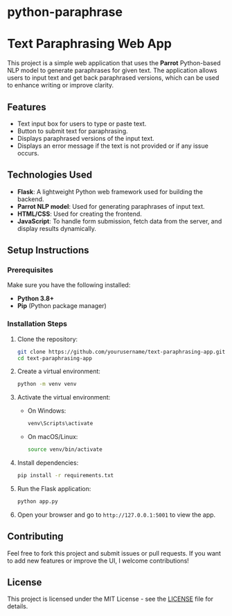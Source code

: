 # python-paraphrase

# Text Paraphrasing Web App

This project is a simple web application that uses the **Parrot** Python-based NLP model to generate paraphrases for given text. The application allows users to input text and get back paraphrased versions, which can be used to enhance writing or improve clarity.

## Features
- Text input box for users to type or paste text.
- Button to submit text for paraphrasing.
- Displays paraphrased versions of the input text.
- Displays an error message if the text is not provided or if any issue occurs.

## Technologies Used
- **Flask**: A lightweight Python web framework used for building the backend.
- **Parrot NLP model**: Used for generating paraphrases of input text.
- **HTML/CSS**: Used for creating the frontend.
- **JavaScript**: To handle form submission, fetch data from the server, and display results dynamically.

## Setup Instructions

### Prerequisites
Make sure you have the following installed:
- **Python 3.8+**
- **Pip** (Python package manager)

### Installation Steps

1. Clone the repository:
    ```bash
    git clone https://github.com/yourusername/text-paraphrasing-app.git
    cd text-paraphrasing-app
    ```

2. Create a virtual environment:
    ```bash
    python -m venv venv
    ```

3. Activate the virtual environment:
    - On Windows:
      ```bash
      venv\Scripts\activate
      ```
    - On macOS/Linux:
      ```bash
      source venv/bin/activate
      ```

4. Install dependencies:
    ```bash
    pip install -r requirements.txt
    ```

5. Run the Flask application:
    ```bash
    python app.py
    ```

6. Open your browser and go to `http://127.0.0.1:5001` to view the app.

## Contributing

Feel free to fork this project and submit issues or pull requests. If you want to add new features or improve the UI, I welcome contributions!

## License

This project is licensed under the MIT License - see the [LICENSE](LICENSE) file for details.
